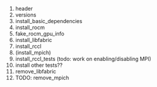 
1. header
2. versions
3. install_basic_dependencies
4. install_rocm 
5. fake_rocm_gpu_info
6. install_libfabric
7. install_rccl
8. (install_mpich)
9. install_rccl_tests (todo: work on enabling/disabling MPI)
10. install other tests??
11. remove_libfabric
12. TODO: remove_mpich 